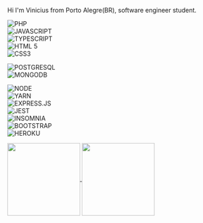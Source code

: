 Hi I'm Vinicius from Porto Alegre(BR), software engineer student.

![PHP](https://img.shields.io/badge/-PHP-purple?atyle=for-the-badge&logo=php&Color=black)<br>
![JAVASCRIPT](https://img.shields.io/badge/JavaScript-F7DF1E?style=for-the-badge&logo=javascript&logoColor=black)<br>
![TYPESCRIPT](https://img.shields.io/badge/TypeScript-007ACC?style=for-the-badge&logo=typescript&logoColor=white)<br>
![HTML 5](https://img.shields.io/badge/HTML5-E34F26?style=for-the-badge&logo=html5&logoColor=white)<br>
![CSS3](https://img.shields.io/badge/CSS3-1572B6?style=for-the-badge&logo=css3&logoColor=white)<br>

![POSTGRESQL](https://img.shields.io/badge/PostgreSQL-316192?style=for-the-badge&logo=postgresql&logoColor=white)<br>
![MONGODB](https://img.shields.io/badge/MongoDB-2C8EBB?style=for-the-badge&logo=mongodb&logoColor=white)<br>

![NODE](https://img.shields.io/badge/Node.js-43853D?style=for-the-badge&logo=node.js&logoColor=white)<br>
![YARN](https://img.shields.io/badge/Yarn-2C8EBB?style=for-the-badge&logo=yarn&logoColor=white)<br>
![EXPRESS.JS](https://img.shields.io/badge/Express.js-404D59?style=for-the-badge&logo=express&logoColor=white)<br>
![JEST](https://img.shields.io/badge/Jest-C21325?style=for-the-badge&logo=jest&logoColor=white)<br>
![INSOMNIA](https://img.shields.io/badge/Insomnia-5849be?style=for-the-badge&logo=Insomnia&logoColor=white)<br>
![BOOTSTRAP](https://img.shields.io/badge/Bootstrap-563D7C?style=for-the-badge&logo=bootstrap&logoColor=white)<br>
![HEROKU](https://img.shields.io/badge/Heroku-430098?style=for-the-badge&logo=heroku&logoColor=white)<br>

<p>
  <a href="https://github.com/viniciusmf39/github-readme-stats">
    <img
      align="center"
      height="165"
      src="https://github-readme-stats.vercel.app/api?username=viniciusmf39&count_private=true&show_icons=true&custom_title=Vinicius's%20Github%20Stats&hide=issues&theme=vision-friendly-dark"
    />
  </a>
  
  <a href="https://github.com/viniciusmf39/github-readme-stats">
    <img
      align="center"
      height="165"
      src="https://github-readme-stats.vercel.app/api/top-langs/?username=viniciusmf39&&layout=compact&theme=vision-friendly-dark&langs_count=8)"
    />
  </a>
</p>



